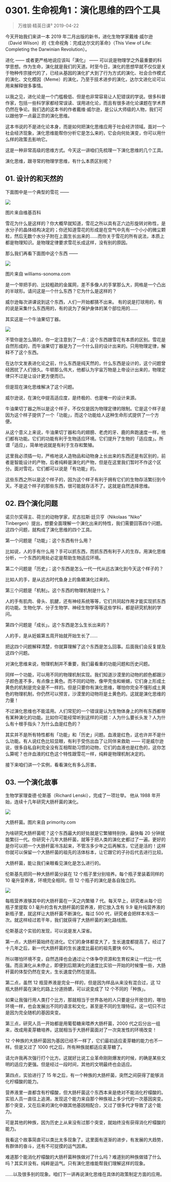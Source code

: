 # 0301. 生命视角1：演化思维的四个工具
> 万维钢·精英日课³
2019-04-22

今天开始我们来讲一本 2019 年二月出版的新书，进化生物学家戴维·威尔逊（David Wilson）的《生命视角：完成达尔文的革命》（This View of Life: Completing the Darwinian Revolution）。

进化 —— 或者更严格地说应该叫「演化」 —— 可以说是物理学之外最重要的科学思想。作为生命，演化就是我们的天道。时至今日，演化的思想早就不仅仅是关于物种传宗接代的了，已经从基因的演化扩大到了行为方式的演化、社会合作模式的演化、文化模因（Meme）的演化，乃至于技术进步的演化，达尔文进化论可以用来解释很多事情。

以我之见，进化论是一个门槛极低、但是也非常容易让人犯错误的学说。很多科普作家，包括一些科学家都经常误读、误用进化论，而且有很多进化论课题在学术界仍然在争论。我们选的这本书的作者戴维·威尔逊，是公认大师级的人物，我们可以跟他学一点最正宗的演化思维。

这本书说的不是进化论本身，而是如何把演化思维应用于社会经济领域。面对一个社会经济现象，演化思维能帮你分析它是怎么来的，它会向何处演变，你可以用什么样的政策去影响它。

这是一种非常高级的思维方式。今天这一讲咱们先梳理一下演化思维的几个工具。

演化思维，跟寻常的物理学思维，有什么本质区别呢？

## 01. 设计的和天然的

下面图中是一个典型的雪花 —— 

![](https://raw.githubusercontent.com/dalong0514/selfstudy/master/图片链接/万维钢/2019124.jpg)

图片来自维基百科

雪花为什么是这样的？你大概早就知道，雪花之所以具有正六边形旋转对称性，是水分子的晶体结构决定的；你还知道雪花的形成是在空气中先有一个小小的微尘颗粒，然后无数个水分子附在上面生长出来的……而你关于雪花的所有说法，本质上都是物理知识。是物理定律要求雪花长成这样，没有别的原因。

那么我们再看下面图中这个东西 —— 

![](https://raw.githubusercontent.com/dalong0514/selfstudy/master/图片链接/万维钢/2019125.jpg)

图片来自 williams-sonoma.com

是一个带把手的、比较粗疏的金属网，差不多像人的手掌那么大，网格是一个凸出的半球形。请问这是一个什么东西？它为什么是这样的？

威尔逊每次讲课说到这个东西，人们一开始都猜不出来。 有的说是打球用的，有的说是采集什么东西用的，有的说为了保护身体的某个部位用的……

其实这是一个牛油果切丁器。

![](https://raw.githubusercontent.com/dalong0514/selfstudy/master/图片链接/万维钢/2019126.jpg)

不管你是怎么猜的，你一定注意到了一点：这个东西跟雪花有本质的区别。雪花是自然形成的，而牛油果切丁器是为了一个什么目的设计出来的。只用物理定律，解释不了这个东西。

在达尔文发表进化论之前，什么东西是纯天然的，什么东西是设计的，这个问题曾经困扰了人们很久。牛顿那么伟大，他都认为宇宙万物是上帝设计出来的，物理定律只不过是让设计更方便而已。

但是现在演化思维解决了这个问题。

威尔逊说，在演化中提高适应度，是终极的、也是唯一的设计来源。

牛油果切丁器之所以是这个样子，不仅仅是因为物理定律的限制。它是这个样子是因为这个样子提供了一个「功能」，而这个功能给人这种生命形式提供了一个方便。

从这个意义上来说，牛油果切丁器和鸟的翅膀、老虎的牙、鹿的奔跑速度一样，他们都有功能。它们的功能有利于生物适应环境。它们提升了生物的「适应度」。所谓「适应」，简单地说就是有利于生存和繁殖。

这里我必须插一句，严格地说人造物品和动物身上长出来的东西还是有区别的，前者是智能设计的产物，后者纯粹是演化的产物，但是在这里我们暂时不作这个区分。面对雪花，它们都可以说是「有功能」的。

这些东西之所以是这个样子的，因为这个样子有利于拥有它们的生物存活繁衍到今天。不是这个样子的那些东西，很可能就存活不了。这就是自然选择思维。

## 02. 四个演化问题

诺贝尔奖得主、荷兰的动物学家，尼古拉斯·廷贝亨（Nikolaas "Niko" Tinbergen）提出，想要全面理解一个演化出来的特性，我们需要回答四个问题。这四个问题，就构成了演化思维的四个工具。

第一个问题是「功能」：这个东西有什么用？

比如说，人的手有什么用？手可以抓东西，而抓东西有利于人的生存。用演化思维分析，一个东西的用处必定是帮助生物适应环境。

第二个问题是「历史」：这个东西是怎么一代一代从远古演化到今天这个样子的？

比如人的手，是从远古时代鱼身上的鱼鳍演化过来的。

第三个问题是「机制」。这个东西的物理机制是什么？

人的手有肌肉、骨头、肌腱，还有神经系统等等，它们共同起作用才能实现抓东西的功能。生物化学、分子生物学、神经生物学等等这些学科，都是研究机制的学问。

第四个问题是「成长」。这个东西是怎么生长出来的？

人的手，是从妊娠第五周开始就开始生长了……

把这四个问题解释清楚，你就算理解了这个东西是怎么回事。后面我们会反复提及这四个问题。

对演化思维来说，物理机制并不重要，我们最看重的功能问题和历史问题。

同样一个功能，可以用不同的物理机制实现。我们知道沙漠里的动物的颜色都跟沙子颜色差不多，有点像土黄色。而不同的动物，像甲壳虫和蜥蜴，它们身上形成土黄色的机制是完全是不一样的。但是只要你有演化思维，哪怕你完全不懂形成土黄色的物理机制，你仍然可以预言，沙漠里的动物将是土黄色的。这就是演化思维的力量！

不过演化思维也不能滥用。人们常犯的一个错误是认为生物体身上的所有东西都带有某种演化的功能。比如你可能经常听到这样的问题：人为什么要长头发？人为什么有十根手指头？为什么血是红色的？

其实并不是所有特性都有「功能」和「历史」问题。血液是红色，这也许并不是什么功能。有人说红色比较显眼，有利于受伤出血了让同伴来救助 —— 可是威尔逊说，很多自私自利完全没有互相帮助习惯的动物，它们的血液也是红色的，这你怎么算呢？也许血液的红色这个特性跟雪花一样，纯粹是物理机制决定的。

接下来咱们讲一个实例，看看演化有多么厉害。

## 03. 一个演化故事

生物学家理查德·伦斯基（Richard Lenski），完成了一项壮举。 他从 1988 年开始，连续十几年研究大肠杆菌的演化。

![](https://raw.githubusercontent.com/dalong0514/selfstudy/master/图片链接/万维钢/2019127.jpg)

大肠杆菌。图片来自 primority.com

为啥研究大肠杆菌呢？这个东西最大的好处就是它繁殖特别快，最快每 20 分钟就能繁衍一代。你研究十几年大肠杆菌，就等于把人类的演化史都过了一遍。更好的是你可以把一个大肠杆菌冷冻起来，不管冻多少年之后再解冻，它还是活的！这样你就可以保留一个大肠杆菌的祖先的活体标本，让它跟它的子孙后代去进行比较。

大肠杆菌，能让我们亲眼看见演化是怎么进行的。

伦斯基先把同一种大肠杆菌分装在 12 个瓶子里分别培养。每个瓶子里装着同样的 10 毫升营养液，环境完全相同，但 12 个瓶子的演化是各自独立的。

![](https://raw.githubusercontent.com/dalong0514/selfstudy/master/图片链接/万维钢/2019128.jpg)

每瓶营养液够其中的大肠杆菌在一天之内繁殖 7 代。每天早上，研究者从每个旧瓶子里提取 0.1 毫升的含有大肠杆菌的营养液，把它放入含有 9.9 毫升纯营养液的新瓶子里，就这样让大肠杆菌不断演化。每过 500 代，研究者会把样本冷冻一次。就这样经过若干年，我们就获得了大肠杆菌的演化路线图。

伦斯基这个实验的发现，可以说是发人深省。

第一点，大肠杆菌始终在进化。它们的身体都变大了，生长速度都提高了。经过了十几年之后，新一代大肠杆菌的生长速度比最初的祖先要快 60%。

所以哪怕环境不变，自然选择也会通过让个体争夺资源和生育权来让一代比一代强。而且演化从未停止，即便到后期演化的速度比实验一开始的时候慢一些，大肠杆菌的体型仍然在变大，生长速度仍然在提高。

第二点，虽然 12 瓶营养液是完全一样的，但是因为样品从来没有混合过，这 12 瓶大肠杆菌在演化的路上分道扬镳，可以说变成了 12 个不同的「种族」。

如果让我强行用人类打个比方，那就相当于世界各地的人只要是分开居住的，哪怕环境一样，也会发展出不同的语言和文化，甚至是不同的生理特征。这一切只不过是因为完全随机的基因突变。

第三点，研究人员一开始都是用葡萄糖来喂养大肠杆菌，2000 代之后分出一组来，改成用麦芽糖培养。这就相当于大肠杆菌面对了一次突发性的环境改变！

12 个种族的大肠杆菌因为基因已经不一样了，它们最初适应麦芽糖的能力也不一样。但是又过了 1000 代之后，所有种族就都适应麦芽糖了。

请允许我再次强行打个比方。这就好比说工业革命刚刚爆发的时候，的确是某些文明的适应力更强。但是经过一段时间，其他的文明最终也会适应。

第四点，实验进行了 15 年之后，有一个种族的大肠杆菌，突然之间获得了能够消化柠檬酸的能力。

营养液里一直都含有柠檬酸，但大肠杆菌这个东西本来是绝对不能消化柠檬酸的。实验人员一直往上追溯，发现这个能力来自那个种族祖上多少代的一次基因突变。那个突变，又在后来的演化中跟其他基因相配合，又过了很多代才导致了这个能力。

可是其他的种族，因为历史上从来没有过那个突变，就始终没有获得消化柠檬酸的能力。

我看这个故事简直可以类比太多现象了。这里面有逐渐的进步，有发展的大趋势，有群体的奋斗，还有不可捉摸的运气因素。

难道那个能消化柠檬酸的大肠杆菌种族做对了什么吗？难道别的种族做错了什么吗？其实并没有。纯粹是运气。只有演化思维能帮我们理解这样的现象。

……以及很多别的现象。咱们下一讲再说演化思维在具体的政策制定方面的应用。
